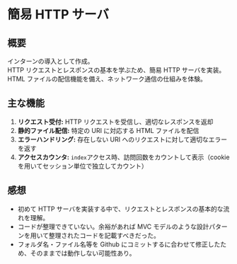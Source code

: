 # 簡易 HTTP サーバ

## 概要

インターンの導入として作成。  
HTTP リクエストとレスポンスの基本を学ぶため、簡易 HTTP サーバを実装。  
HTML ファイルの配信機能を備え、ネットワーク通信の仕組みを体験。

## 主な機能

1. **リクエスト受付:** HTTP リクエストを受信し、適切なレスポンスを返却
2. **静的ファイル配信:** 特定の URI に対応する HTML ファイルを配信
3. **エラーハンドリング:** 存在しない URI へのリクエストに対して適切なエラーを返す
4. **アクセスカウンタ:** `index`アクセス時、訪問回数をカウントして表示（cookie を用いてセッション単位で独立してカウント）

## 感想

- 初めて HTTP サーバを実装する中で、リクエストとレスポンスの基本的な流れを理解。
- コードが整理できていない。余裕があれば MVC モデルのような設計パターンを用いて整理されたコードを記載すべきだった。
- フォルダ名・ファイル名等を Github にコミットするに合わせて修正したため、そのままでは動作しない可能性あり。
